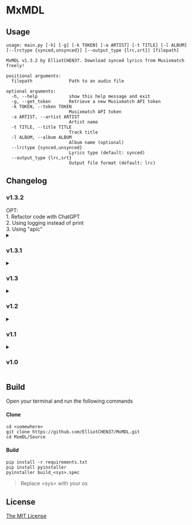 # MxMDL

## Usage
```
usage: main.py [-h] [-g] [-k TOKEN] [-a ARTIST] [-t TITLE] [-l ALBUM] [--lrctype {synced,unsynced}] [--output_type {lrc,srt}] [filepath]

MxMDL v1.3.2 by ElliotCHEN37. Download synced lyrics from Musixmatch freely!

positional arguments:
  filepath              Path to an audio file

optional arguments:
  -h, --help            show this help message and exit
  -g, --get_token       Retrieve a new Musixmatch API token
  -k TOKEN, --token TOKEN
                        Musixmatch API token
  -a ARTIST, --artist ARTIST
                        Artist name
  -t TITLE, --title TITLE
                        Track title
  -l ALBUM, --album ALBUM
                        Album name (optional)
  --lrctype {synced,unsynced}
                        Lyrics type (default: synced)
  --output_type {lrc,srt}
                        Output file format (default: lrc)
```

## Changelog
<!-- <details> -->
<!-- <summary> -->
<h3>v1.3.2</h3>
<!-- </summary> -->
OPT:<br>
    1. Refactor code with ChatGPT<br>
    2. Using logging instead of print<Br>
    3. Using "apic"<br>
<!-- </details> -->
<details>
<summary><h3>v1.3.1</h3></summary>
FIX:<br>
    1. LRC file timing
</details>
<details>
<summary><h3>v1.3</h3></summary>
NEW:<br>
    1. Using "♪ Instrumental ♪" for instrumental songs<br>
    2. Output type<br>
    3. Save lyrics as SRT file<br>
OPT:<br>
    1. Adjust arguments<br>
</details>
<details>
    <summary><h3>v1.2</h3></summary>
    NEW:<br>
        1. Add support for direct file input.<br>
    FIX:<br>
        1. Error when downloading Instrumental songs.
</details>
<details>
    <summary><h3>v1.1</h3></summary>
    FIX:<br>
        1. Obtain token multiple times.<br>
    NEW:<br>
        1. Use --chlog to view changelog.<br>
    OPT:<br>
        1. Adjust code structure.
</details>
<details>
    <summary><h3>v1.0</h3></summary>
    Initial Release
</details>

## Build
Open your terminal and run the following commands<br>
#### Clone
```shell
cd <somewhere>
git clone https://github.com/ElliotCHEN37/MxMDL.git
cd MxmDL/Source
```
#### Build
```shell
pip install -r requirements.txt
pip install pyinstaller
pyinstaller build_<sys>.spec
```
> Replace \<sys\> with your os

## License
[The MIT License](LICENSE.txt)

